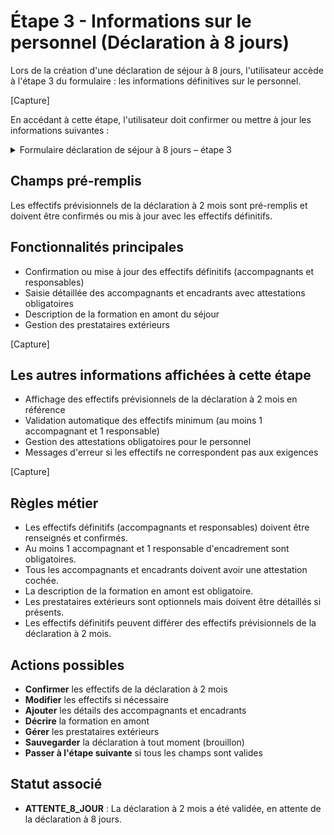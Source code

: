 # Étape 3 - Informations sur le personnel (Déclaration à 8 jours)

Lors de la création d'une déclaration de séjour à 8 jours, l'utilisateur accède à l'étape 3 du formulaire : les informations définitives sur le personnel.

[Capture]

En accédant à cette étape, l'utilisateur doit confirmer ou mettre à jour les informations suivantes :

<details>
<summary>Formulaire déclaration de séjour à 8 jours – étape 3</summary>

<table><thead><tr><th width="237.98828125">Nom du champ</th><th width="95.9296875">Type</th><th width="103.90625">Obligatoire</th><th>Précision</th></tr></thead><tbody><tr><td>Nombre d'accompagnants</td><td>Nombre</td><td>O</td><td>Nombre définitif d'accompagnants pour le séjour</td></tr><tr><td>Nombre de responsables</td><td>Nombre</td><td>O</td><td>Nombre définitif de responsables d'encadrement pour le séjour</td></tr><tr><td>Procédure de recrutement supplémentaire</td><td>Case à cocher</td><td>O</td><td>Prévoit-on un recrutement supplémentaire durant le séjour ?</td></tr><tr><td colspan="4"><strong>Informations détaillées (obligatoires à 8 jours)</strong></td></tr><tr><td>Accompagnants</td><td>Liste de personnes</td><td>O</td><td>Détails des accompagnants avec attestations obligatoires</td></tr><tr><td>Encadrants</td><td>Liste de personnes</td><td>O</td><td>Détails des encadrants avec attestations obligatoires</td></tr><tr><td>Formation</td><td>Zone de texte</td><td>O</td><td>Organisation, contenu et durée de la formation en amont</td></tr><tr><td>Prestataires médicaments</td><td>Liste de prestataires</td><td>N</td><td>Prestataires extérieurs en charge des médicaments</td></tr><tr><td>Prestataires transport</td><td>Liste de prestataires</td><td>N</td><td>Prestataires extérieurs en charge du transport</td></tr><tr><td>Prestataires restauration</td><td>Liste de prestataires</td><td>N</td><td>Prestataires extérieurs en charge de la restauration</td></tr><tr><td>Prestataires activités</td><td>Liste de prestataires</td><td>N</td><td>Prestataires extérieurs en charge d'activités spécifiques</td></tr><tr><td>Prestataires entretien</td><td>Liste de prestataires</td><td>N</td><td>Prestataires extérieurs en charge de l'entretien</td></tr></tbody></table>

</details>

## Champs pré-remplis

Les effectifs prévisionnels de la déclaration à 2 mois sont pré-remplis et doivent être confirmés ou mis à jour avec les effectifs définitifs.

## Fonctionnalités principales

- Confirmation ou mise à jour des effectifs définitifs (accompagnants et responsables)
- Saisie détaillée des accompagnants et encadrants avec attestations obligatoires
- Description de la formation en amont du séjour
- Gestion des prestataires extérieurs

[Capture]

## Les autres informations affichées à cette étape

- Affichage des effectifs prévisionnels de la déclaration à 2 mois en référence
- Validation automatique des effectifs minimum (au moins 1 accompagnant et 1 responsable)
- Gestion des attestations obligatoires pour le personnel
- Messages d'erreur si les effectifs ne correspondent pas aux exigences

[Capture]

## Règles métier

* Les effectifs définitifs (accompagnants et responsables) doivent être renseignés et confirmés.
* Au moins 1 accompagnant et 1 responsable d'encadrement sont obligatoires.
* Tous les accompagnants et encadrants doivent avoir une attestation cochée.
* La description de la formation en amont est obligatoire.
* Les prestataires extérieurs sont optionnels mais doivent être détaillés si présents.
* Les effectifs définitifs peuvent différer des effectifs prévisionnels de la déclaration à 2 mois.

## Actions possibles

* **Confirmer** les effectifs de la déclaration à 2 mois
* **Modifier** les effectifs si nécessaire
* **Ajouter** les détails des accompagnants et encadrants
* **Décrire** la formation en amont
* **Gérer** les prestataires extérieurs
* **Sauvegarder** la déclaration à tout moment (brouillon)
* **Passer à l'étape suivante** si tous les champs sont valides

## Statut associé

* **ATTENTE_8_JOUR** : La déclaration à 2 mois a été validée, en attente de la déclaration à 8 jours. 